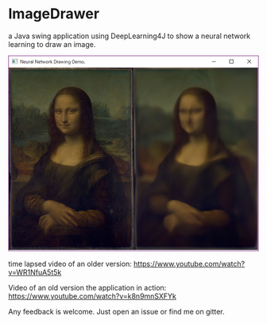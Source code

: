 # ImageDrawer
a Java swing application using DeepLearning4J to show a neural network learning to draw an image.

![GitHub Logo](/images/screenshot.png)

time lapsed video of an older version:
https://www.youtube.com/watch?v=WR1NfuA5t5k

Video of an old version the application in action:
https://www.youtube.com/watch?v=k8n9mnSXFYk

Any feedback is welcome. Just open an issue or find me on gitter.
